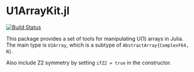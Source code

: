 # U1ArrayKit.jl

[![Build Status](https://github.com/XingyuZhang2018/U1ArrayKit.jl/actions/workflows/CI.yml/badge.svg?branch=master)](https://github.com/XingyuZhang2018/U1Array.jl/actions/workflows/CI.yml?query=branch%3Amaster)

This package provides a set of tools for manipulating U(1) arrays in Julia. The main type is `U1Array`, which is a subtype of `AbstractArray{ComplexF64, N}`. 

Also include Z2 symmetry by setting `ifZ2 = true` in the constructor.